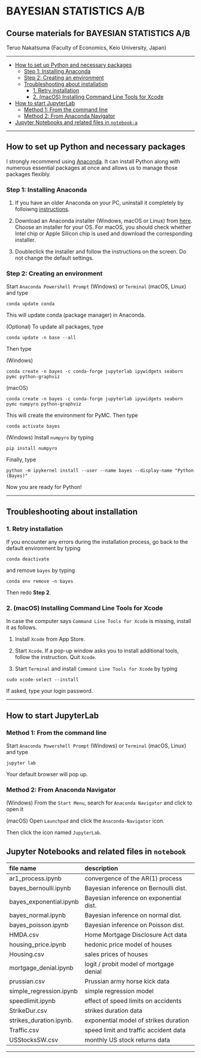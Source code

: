# BAYESIAN STATISTICS A/B <!-- omit in toc -->

## Course materials for BAYESIAN STATISTICS A/B  <!-- omit in toc -->

Teruo Nakatsuma (Faculty of Economics, Keio University, Japan)

---

- [How to set up Python and necessary packages](#how-to-set-up-python-and-necessary-packages)
  - [Step 1: Installing Anaconda](#step-1-installing-anaconda)
  - [Step 2: Creating an environment](#step-2-creating-an-environment)
  - [Troubleshooting about installation](#troubleshooting-about-installation)
    - [1. Retry installation](#1-retry-installation)
    - [2. (macOS) Installing Command Line Tools for Xcode](#2-macos-installing-command-line-tools-for-xcode)
- [How to start JupyterLab](#how-to-start-jupyterlab)
  - [Method 1: From the command line](#method-1-from-the-command-line)
  - [Method 2: From Anaconda Navigator](#method-2-from-anaconda-navigator)
- [Jupyter Notebooks and related files in `notebook-a`](#jupyter-notebooks-and-related-files-in-notebook-a)

---

## How to set up Python and necessary packages

I strongly recommend using [Anaconda](https://www.anaconda.com/). It can install Python along with numerous essential packages at once and allows us to manage those packages flexibly.

### Step 1: Installing Anaconda

1. If you have an older Anaconda on your PC, uninstall it completely by folloiwng [instructions](https://docs.anaconda.com/anaconda/install/uninstall/).

2. Download an Anaconda installer (Windows, macOS or Linux) from [here](https://www.anaconda.com/products/distribution). Choose an installer for your OS. For macOS, you should check whether Intel chip or Apple Silicon chip is used and download the corresponding installer.

3. Doubleclick the installer and follow the instructions on the screen. Do not change the default settings.

### Step 2: Creating an environment

Start `Anaconda Powershell Prompt` (Windows) or `Terminal` (macOS, Linux) and type

```IPython
conda update conda
```

This will update conda (package manager) in Anaconda.

(Optional) To update all packages, type

```IPython
conda update -n base --all
```

Then type

(Windows)

```IPython
conda create -n bayes -c conda-forge jupyterlab ipywidgets seaborn pymc python-graphviz
```

(macOS)

```IPython
conda create -n bayes -c conda-forge jupyterlab ipywidgets seaborn pymc numpyro python-graphviz
```

This will create the environment for PyMC. Then type

```IPython
conda activate bayes
```

(Windows) Install `numpyro` by typing

```IPython
pip install numpyro
```

Finally, type

```IPython
python -m ipykernel install --user --name bayes --display-name "Python (Bayes)"
```

Now you are ready for Python!

---

## Troubleshooting about installation

### 1. Retry installation

If you encounter any errors during the installation process, go back to the default environment by typing

```IPython
conda deactivate
```

and remove `bayes` by typing

```IPython
conda env remove -n bayes
```

Then redo **Step 2**.

### 2. (macOS) Installing Command Line Tools for Xcode

In case the computer says `Command Line Tools for Xcode` is missing,  install it as follows.

1. Install `Xcode` from App Store.

2. Start `Xcode`. If a pop-up window asks you to install additional tools, follow the instruction. Quit `Xcode`.

3. Start `Terminal` and install `Command Line Tools for Xcode` by typing

``` IPython
sudo xcode-select --install
```

If asked, type your login password.

---

## How to start JupyterLab

### Method 1: From the command line

Start `Anaconda Powershell Prompt` (Windows) or `Terminal` (macOS, Linux) and type

```IPython
jupyter lab
```

Your default browser will pop up.

### Method 2: From Anaconda Navigator

(Windows) From the `Start Menu`, search for `Anaconda Navigator` and click to open it

(macOS) Open `Launchpad` and click the `Anaconda-Navigator` icon.

Then click the icon named `JupyterLab`.

## Jupyter Notebooks and related files in `notebook`

| file name                  | description                             |
|:---------------------------|:----------------------------------------|
| ar1_process.ipynb          | convergence of the AR(1) process        |
| bayes_bernoulli.ipynb      | Bayesian inference on Bernoulli dist.   |
| bayes_exponential.ipynb    | Bayesian inference on exponential dist. |
| bayes_normal.ipynb         | Bayesian inference on normal dist.      |
| bayes_poisson.ipynb        | Bayesian inference on Poisson dist.     |
| HMDA.csv                   | Home Mortgage Disclosure Act data       |
| housing_price.ipynb        | hedonic price model of houses           |
| Housing.csv                | sales prices of houses                  |
| mortgage_denial.ipynb      | logit / probit model of mortgage denial |
| prussian.csv               | Prussian army horse kick data           |
| simple_regression.ipynb    | simple regression model                 |
| speedlimit.ipynb           | effect of speed limits on accidents     |
| StrikeDur.csv              | strikes duration data                   |
| strikes_duration.ipynb.    | exponential model of strikes duration   |
| Traffic.csv                | speed limit and traffic accident data   |
| USStocksSW.csv             | monthly US stock returns data           |

---